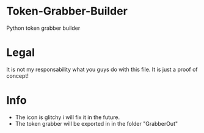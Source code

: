 # Token-Grabber-Builder
Python token grabber builder

# Legal
It is not my responsability what you guys do with this file. It is just a proof of concept!

# Info
- The icon is glitchy i will fix it in the future.
- The token grabber will be exported in in the folder "GrabberOut"
